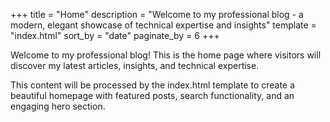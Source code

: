 +++
title = "Home"
description = "Welcome to my professional blog - a modern, elegant showcase of technical expertise and insights"
template = "index.html"
sort_by = "date"
paginate_by = 6
+++

Welcome to my professional blog! This is the home page where visitors will discover my latest articles, insights, and technical expertise.

This content will be processed by the index.html template to create a beautiful homepage with featured posts, search functionality, and an engaging hero section.
